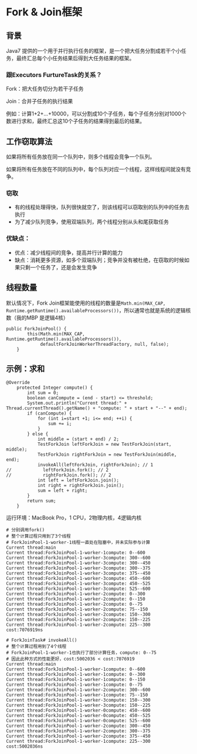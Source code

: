 # Fork & Join框架

## 背景

Java7 提供的一个用于并行执行任务的框架，是一个把大任务分割成若干个小任务，最终汇总每个小任务结果后得到大任务结果的框架。

### 跟Executors FurtureTask的关系？

Fork：把大任务切分为若干子任务

Join：合并子任务的执行结果

例如：计算1+2+...+10000，可以分割成10个子任务，每个子任务分别对1000个数进行求和，最终汇总这10个子任务的结果得到最后的结果。

## 工作窃取算法

如果将所有任务放在同一个队列中，则多个线程会竞争一个队列。

如果将所有任务放在不同的队列中，每个队列对应一个线程，这样线程间就没有竞争。

### 窃取

* 有的线程处理得快，队列很快就空了，则该线程可以窃取别的队列中的任务去执行
* 为了减少队列竞争，使用双端队列，两个线程分别从头和尾获取任务

### 优缺点：

* 优点：减少线程间的竞争，提高并行计算的能力
* 缺点：消耗更多资源，如多个双端队列；竞争并没有被杜绝，在窃取的时候如果只剩一个任务了，还是会发生竞争

## 线程数量

默认情况下，Fork Join框架能使用的线程的数量是`Math.min(MAX_CAP, Runtime.getRuntime().availableProcessors())`，所以通常也就是系统的逻辑核数（我的MBP 是逻辑4核）

```text
public ForkJoinPool() {
        this(Math.min(MAX_CAP, Runtime.getRuntime().availableProcessors()),
             defaultForkJoinWorkerThreadFactory, null, false);
    }
```

## 示例：求和

```text
@Override
    protected Integer compute() {
        int sum = 0;
        boolean canCompute = (end - start) <= threshold;
        System.out.println("Current thread:" + Thread.currentThread().getName() + "compute: " + start + "--" + end);
        if (canCompute) {
            for (int i=start +1; i<= end; ++i) {
                sum += i;
            }
        } else {
            int middle = (start + end) / 2;
            TestForkJoin leftForkJoin = new TestForkJoin(start, middle);
            TestForkJoin rightForkJoin = new TestForkJoin(middle, end);
            invokeAll(leftForkJoin, rightForkJoin); // 1
//            leftForkJoin.fork(); // 2
//            rightForkJoin.fork(); // 2
            int left = leftForkJoin.join();
            int right = rightForkJoin.join();
            sum = left + right;
        }
        return sum;
    }
```

运行环境：MacBook Pro，1 CPU，2物理内核，4逻辑内核

```text
# 分别调用fork()
# 整个计算过程只用到了3个线程
# ForkJoinPool-1-worker-1线程一直处在阻塞中，并未实际参与计算
Current thread:main
Current thread:ForkJoinPool-1-worker-1compute: 0--600
Current thread:ForkJoinPool-1-worker-3compute: 300--600
Current thread:ForkJoinPool-1-worker-3compute: 300--450
Current thread:ForkJoinPool-1-worker-3compute: 300--375
Current thread:ForkJoinPool-1-worker-3compute: 375--450
Current thread:ForkJoinPool-1-worker-3compute: 450--600
Current thread:ForkJoinPool-1-worker-3compute: 450--525
Current thread:ForkJoinPool-1-worker-3compute: 525--600
Current thread:ForkJoinPool-1-worker-2compute: 0--300
Current thread:ForkJoinPool-1-worker-2compute: 0--150
Current thread:ForkJoinPool-1-worker-2compute: 0--75
Current thread:ForkJoinPool-1-worker-2compute: 75--150
Current thread:ForkJoinPool-1-worker-2compute: 150--300
Current thread:ForkJoinPool-1-worker-2compute: 150--225
Current thread:ForkJoinPool-1-worker-2compute: 225--300
cost:7076919ns

# ForkJoinTask# invokeAll()
# 整个计算过程用到了4个线程
# ForkJoinPool-1-worker-1也执行了部分计算任务，compute: 0--75
# 因此此种方式的性能更好，cost:5002036 < cost:7076919
Current thread:main
Current thread:ForkJoinPool-1-worker-1compute: 0--600
Current thread:ForkJoinPool-1-worker-1compute: 0--300
Current thread:ForkJoinPool-1-worker-1compute: 0--150
Current thread:ForkJoinPool-1-worker-1compute: 0--75
Current thread:ForkJoinPool-1-worker-2compute: 300--600
Current thread:ForkJoinPool-1-worker-1compute: 75--150
Current thread:ForkJoinPool-1-worker-3compute: 150--300
Current thread:ForkJoinPool-1-worker-3compute: 150--225
Current thread:ForkJoinPool-1-worker-0compute: 450--600
Current thread:ForkJoinPool-1-worker-0compute: 450--525
Current thread:ForkJoinPool-1-worker-0compute: 525--600
Current thread:ForkJoinPool-1-worker-2compute: 300--450
Current thread:ForkJoinPool-1-worker-2compute: 300--375
Current thread:ForkJoinPool-1-worker-2compute: 375--450
Current thread:ForkJoinPool-1-worker-1compute: 225--300
cost:5002036ns
```

